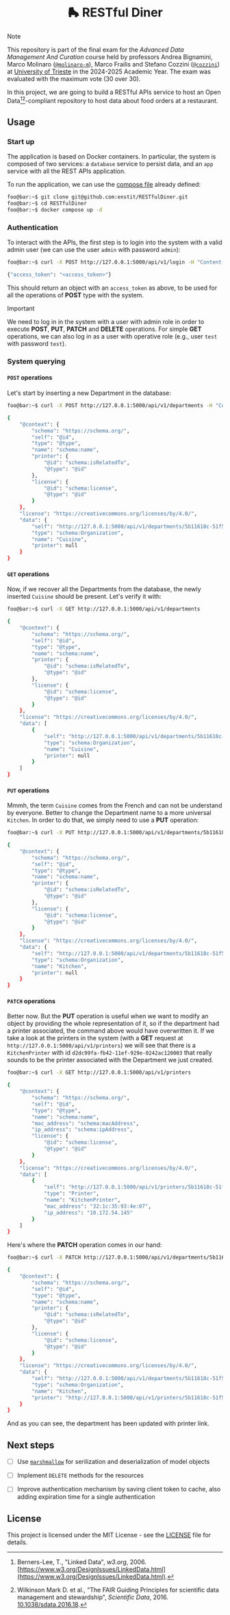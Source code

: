 <div align="center">
  <h1 align="center">🛼 RESTful Diner</h2>
</div>

> [!NOTE]
> This repository is part of the final exam for the _Advanced Data Management
> And Curation_ course held by professors Andrea Bignamini, Marco Molinaro
> ([`@molinaro-m`](https://github.com/molinaro-m)), Marco Frailis and Stefano
> Cozzini ([`@cozzini`](https://github.com/cozzini)) at
> [University of Trieste](https://www.units.it/en) in the 2024-2025 Academic
> Year.
> The exam was evaluated with the maximum vote (30 over 30).

In this project, we are going to build a RESTful APIs service to host an Open
Data[^1][^2]-compliant repository to host data about food orders at a restaurant.

## Usage

### Start up

The application is based on Docker containers. In particular, the system is
composed of two services: a `database` service to persist data, and an `app`
service with all the REST APIs application.

To run the application, we can use the [compose file](compose.yml) already
defined:

```bash
foo@bar:~$ git clone git@github.com:enstit/RESTfulDiner.git
foo@bar:~$ cd RESTfulDiner
foo@bar:~$ docker compose up -d
```

### Authentication

To interact with the APIs, the first step is to login into the system with a
valid admin user (we can use the user `admin` with password `admin`):

```bash
foo@bar:~$ curl -X POST http://127.0.0.1:5000/api/v1/login -H "Content-Type: application/json" -d '{"username": "admin", "password": "admin"}'

{"access_token": "<access_token>"}
```

This should return an object with an `access_token` as above, to be used for all
the operations of **POST** type with the system.

> [!IMPORTANT]
> We need to log in in the system with a user with admin role in order to
> execute **POST**, **PUT**, **PATCH** and **DELETE** operations.
> For simple **GET** operations, we can also log in as a user with operative
> role (e.g., user `test` with password `test`).

### System querying

#### `POST` operations

Let's start by inserting a new Department in the database:

```bash
foo@bar:~$ curl -X POST http://127.0.0.1:5000/api/v1/departments -H "Content-Type: application/json" -H "Authorization: Bearer <access_token>" -d '{"name": "Cuisine"}'

{
    "@context": {
        "schema": "https://schema.org/",
        "self": "@id",
        "type": "@type",
        "name": "schema:name",
        "printer": {
            "@id": "schema:isRelatedTo",
            "@type": "@id"
        },
        "license": {
            "@id": "schema:license",
            "@type": "@id"
        }
    },
    "license": "https://creativecommons.org/licenses/by/4.0/",
    "data": {
        "self": "http://127.0.0.1:5000/api/v1/departments/5b11618c-51f5-8000-8000-6496d5c5c0cf",
        "type": "schema:Organization",
        "name": "Cuisine",
        "printer": null
    }
}
```

#### `GET` operations

Now, if we recover all the Departments from the database, the newly inserted
`Cuisine` should be present. Let's verify it with:

```bash
foo@bar:~$ curl -X GET http://127.0.0.1:5000/api/v1/departments

{
    "@context": {
        "schema": "https://schema.org/",
        "self": "@id",
        "type": "@type",
        "name": "schema:name",
        "printer": {
            "@id": "schema:isRelatedTo",
            "@type": "@id"
        },
        "license": {
            "@id": "schema:license",
            "@type": "@id"
        }
    },
    "license": "https://creativecommons.org/licenses/by/4.0/",
    "data": [
        {
            "self": "http://127.0.0.1:5000/api/v1/departments/5b11618c-51f5-8000-8000-6496d5c5c0cf",
            "type": "schema:Organization",
            "name": "Cuisine",
            "printer": null
        }
    ]
}
```

#### `PUT` operations

Mmmh, the term `Cuisine` comes from the French and can not be understand by
everyone. Better to change the Department name to a more universal `Kitchen`.
In order to do that, we simply need to use a **PUT** operation:

```bash
foo@bar:~$ curl -X PUT http://127.0.0.1:5000/api/v1/departments/5b11618c-51f5-8000-8000-6496d5c5c0cf -H "Content-Type: application/json" -H "Authorization: Bearer <access_token>" -d '{"name": "Kitchen"}'

{
    "@context": {
        "schema": "https://schema.org/",
        "self": "@id",
        "type": "@type",
        "name": "schema:name",
        "printer": {
            "@id": "schema:isRelatedTo",
            "@type": "@id"
        },
        "license": {
            "@id": "schema:license",
            "@type": "@id"
        }
    },
    "license": "https://creativecommons.org/licenses/by/4.0/",
    "data": {
        "self": "http://127.0.0.1:5000/api/v1/departments/5b11618c-51f5-8000-8000-6496d5c5c0cf",
        "type": "schema:Organization",
        "name": "Kitchen",
        "printer": null
    }
}
```

#### `PATCH` operations

Better now. But the **PUT** operation is useful when we want to modify an object
by providing the whole representation of it, so if the department had a printer
associated, the command above would have overwritten it.
If we take a look at the printers in the system (with a **GET**
request at `http://127.0.0.1:5000/api/v1/printers`) we will see that there is a
`KitchenPrinter` with id `d2dc99fa-fb42-11ef-929e-0242ac120003` that really
sounds to be the printer associated with the Department we just created.

```bash
foo@bar:~$ curl -X GET http://127.0.0.1:5000/api/v1/printers

{
    "@context": {
        "schema": "https://schema.org/",
        "self": "@id",
        "type": "@type",
        "name": "schema:name",
        "mac_address": "schema:macAddress",
        "ip_address": "schema:ipAddress",
        "license": {
            "@id": "schema:license",
            "@type": "@id"
        }
    },
    "license": "https://creativecommons.org/licenses/by/4.0/",
    "data": [
        {
            "self": "http://127.0.0.1:5000/api/v1/printers/5b11618c-51f5-8000-8000-2a5553677712",
            "type": "Printer",
            "name": "KitchenPrinter",
            "mac_address": "32:1c:35:93:4e:07",
            "ip_address": "10.172.54.145"
        }
    ]
}
```

Here's where the **PATCH** operation comes in our hand:

```bash
foo@bar:~$ curl -X PATCH http://127.0.0.1:5000/api/v1/departments/5b11618c-51f5-8000-8000-6496d5c5c0cf -H "Content-Type: application/json" -H "Authorization: Bearer <access_token>" -d '{"printer_id": "5b11618c-51f5-8000-8000-2a5553677712"}'

{
    "@context": {
        "schema": "https://schema.org/",
        "self": "@id",
        "type": "@type",
        "name": "schema:name",
        "printer": {
            "@id": "schema:isRelatedTo",
            "@type": "@id"
        },
        "license": {
            "@id": "schema:license",
            "@type": "@id"
        }
    },
    "license": "https://creativecommons.org/licenses/by/4.0/",
    "data": {
        "self": "http://127.0.0.1:5000/api/v1/departments/5b11618c-51f5-8000-8000-6496d5c5c0cf",
        "type": "schema:Organization",
        "name": "Kitchen",
        "printer": "http://127.0.0.1:5000/api/v1/printers/5b11618c-51f5-8000-8000-2a5553677712"
    }
}
```

And as you can see, the department has been updated with printer link.


## Next steps

- [ ] Use [`marshmallow`](https://github.com/marshmallow-code/marshmallow)
      for serilization and deserialization of model objects
- [ ] Implement `DELETE` methods for the resources
- [ ] Improve authentication mechanism by saving client token to cache, also
      adding expiration time for a single authentication


## License

This project is licensed under the MIT License - see the [LICENSE](./LICENSE)
file for details.



[^1]: Berners-Lee, T., "Linked Data", _w3.org_, 2006. [https://www.w3.org/DesignIssues/LinkedData.html](https://www.w3.org/DesignIssues/LinkedData.html).

[^2]: Wilkinson Mark D. et al., "The FAIR Guiding Principles for scientific data management and stewardship", _Scientific Data_, 2016. [10.1038/sdata.2016.18](https://doi.org/10.1038/sdata.2016.18).
